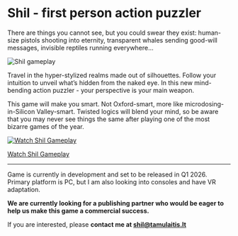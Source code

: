 # Shil - first person action puzzler

There are things you cannot see, but you could swear they exist: human-size pistols shooting into eternity, transparent whales sending good-will messages, invisible reptiles running everywhere…

![Shil gameplay](https://tamulaitis.lt/images/shil/shil-full-quality.gif)

Travel in the hyper-stylized realms made out of silhouettes. Follow your intuition to unveil what’s hidden from the naked eye. In this new mind-bending action puzzler - your perspective is your main weapon.

This game will make you smart. Not Oxford-smart, more like microdosing-in-Silicon Valley-smart. Twisted logics will blend your mind, so be aware that you may never see things the same after playing one of the most bizarre games of the year.

[![Watch Shil Gameplay](https://img.youtube.com/vi/13HJVO0rknQ/0.jpg)](https://www.youtube.com/watch?v=13HJVO0rknQ)

[Watch Shil Gameplay](https://www.youtube.com/watch?v=13HJVO0rknQ)

---

Game is currently in development and set to be released in Q1 2026. Primary platform is PC, but I am also looking into consoles and have VR adaptation.

**We are currently looking for a publishing partner who would be eager to help us make this game a commercial success.**

If you are interested, please **contact me at [shil@tamulaitis.lt](mailto:shil@tamulaitis.lt)**


<!--
Shil is a video game that has been capturing the attention of gamers around the world for its unique art style and immersive gameplay. The game features a striking visual design where the 3D environment is rendered as two-dimensional silhouettes. This minimalist approach to graphics gives the game a distinct look and feel, setting it apart from other games in the genre.

As players navigate through the mysterious, shadowy world of Shil, they use the contrast of light and dark to solve puzzles and uncover the game's story. The game's design emphasizes the use of shadows and light, which creates an eerie and atmospheric experience that draws players into the game's world.

The puzzles in Shil are challenging, but they are designed to be intuitive and rewarding to solve. Players must use their observation skills to find clues and solve problems, which adds to the sense of discovery and exploration in the game. The minimalist design also adds to the immersive experience, allowing players to focus on the gameplay and the story without distraction.

One of the most exciting features of Shil is its VR adaptation. Players can experience the game in virtual reality, which adds a new level of immersion to the gameplay. The game's unique art style translates well to VR, and players can explore the game's world in a way that feels even more realistic.

In conclusion, Shil is a unique and compelling video game that offers an immersive and challenging gameplay experience. Its minimalist art style, focus on shadow and light, and challenging puzzles create an eerie and atmospheric world that players will love exploring. With the added VR adaptation, the game is sure to draw even more fans who are looking for an immersive and unforgettable gaming experience.

This gibberish was written by ChatGPT.
-->